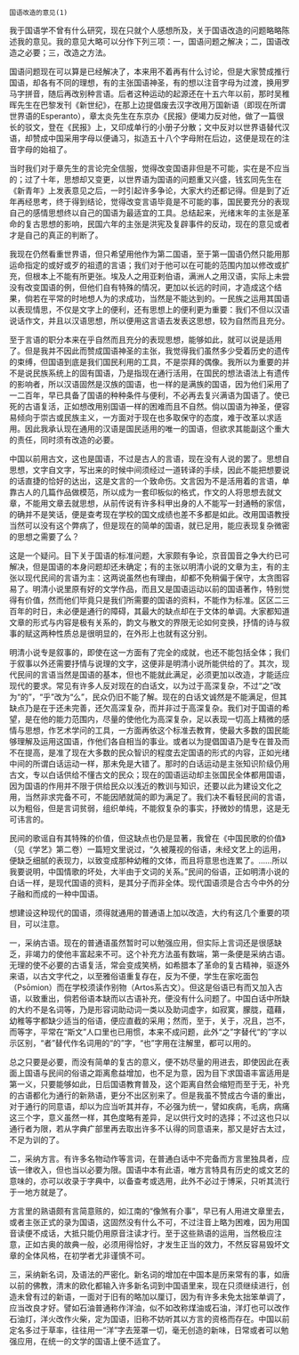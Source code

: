     国语改造的意见(1) 

   我于国语学不曾有什么研究，现在只就个人感想所及，关于国语改造的问题略略陈述我的意见。我的意见大略可以分作下列三项：一，国语问题之解决；二，国语改造之必要；三，改造之方法。

   国语问题现在可以算是已经解决了，本来用不着再有什么讨论，但是大家赞成推行国语，却各有不同的理想，有的主张国语神圣，有的想以注音字母为过渡，换用罗马字拼音，随后再改别种言语。后者这种运动的起源还在十五六年以前，那时吴稚晖先生在巴黎发刊《新世纪》，在那上边提倡废去汉字改用万国新语（即现在所谓世界语的Esperanto），章太炎先生在东京办《民报》便竭力反对他，做了一篇很长的驳文，登在《民报》上，又印成单行的小册子分散；文中反对以世界语替代汉语，却赞成中国采用字母以便诵习，拟造五十八个字母附在后边，这便是现在的注音字母的始祖了。

   当时我们对于章先生的言论完全信服，觉得改变国语非但是不可能，实在是不应当的；过了十年，思想却又变更，以世界语为国语的问题重又兴盛，钱玄同先生在《新青年》上发表意见之后，一时引起许多争论，大家大约还都记得。但是到了近年再经思考，终于得到结论，觉得改变言语毕竟是不可能的事，国民要充分的表现自己的感情思想终以自己的国语为最适宜的工具。总结起来，光绪末年的主张是革命的复古思想的影响，民国六年的主张是洪宪及复辟事件的反动，现在的意见或者才是自己的真正的判断了。

   我现在仍然看重世界语，但只希望用他作为第二国语，至于第一国语仍然只能用那运命指定的或好或歹的祖遗的言语；我们对于他可以在可能的范围内加以修改或扩充，但根本上不能有所更张。埃及人之用亚剌伯语，满洲人之用汉语，实际上未尝没有改变国语的例，但他们自有特殊的情况，更加以长远的时间，才造成这个结果，倘若在平常的时地想人为的求成功，当然是不能达到的。一民族之运用其国语以表现情思，不仅是文字上的便利，还有思想上的便利更为重要：我们不但以汉语说话作文，并且以汉语思想，所以便用这言语去发表这思想，较为自然而且充分。

   至于言语的职分本来在乎自然而且充分的表现思想，能够如此，就可以说是适用了。但是我并不因此而赞成国语神圣的主张，我觉得我们虽然多少受着历史的遗传的束缚，但国语到底是我们国民利用的工具，不是崇拜的偶像。我所以为重要的并不是说民族系统上的固有国语，乃是指现在通行活用，在国民的想法语法上有遗传的影响者，所以汉语固然是汉族的国语，也一样的是满族的国语，因为他们采用了一二百年，早已具备了国语的种种条件与便利，不必再去复兴满语为国语了。使已死的古语复活，正如想改用别国语一样的困难而且不自然。倘以国语为神圣，便容易倾向于崇古或民族主义，一方面对于现在也多取保守的态度，难于改革以求适用。因此我承认现在通用的汉语是国民适用的唯一的国语，但欲求其能副这个重大的责任，同时须有改造的必要。

   中国以前用古文，这也是国语，不过是古人的言语，现在没有人说的罢了。思想自思想，文字自文字，写出来的时候中间须经过一道转译的手续，因此不能把想要说的话直捷的恰好的达出，这是文言的一个致命伤。文言因为不是活用着的言语，单靠古人的几篇作品做模范，所以成为一套印板似的格式，作文的人将思想去就文章，不能用文章去就思想，从前传说有许多科甲出身的人不能写一封通畅的家信，的确并不是笑话，便是查考现在学校的国文成绩也差不多都是如此。改用国语教授当然可以没有这个弊病了，但是现在的简单的国语，就已足用，能应表现复杂微密的思想之需要了么？

   这是一个疑问。目下关于国语的标准问题，大家颇有争论，京音国音之争大约已可解决，但是国语的本身问题却还未确定；有的主张以明清小说的文章为主，有的主张以现代民间的言语为主：这两说虽然也有理由，却都不免稍偏于保守，太贪图容易了。明清小说里原有好的文学作品，而且又是国语运动以前的国语著作，特别觉得有价值，然而他们毕竟只是我们所需要的国语的资料，不能作为标准。区区二三百年的时日，未必便是通行的障碍，其最大的缺点却在于文体的单调。大家都知道文章的形式与内容是极有关系的，韵文与散文的界限无论如何变换，抒情的诗与叙事的赋这两种性质总是很明显的，在外形上也就有这分别。

   明清小说专是叙事的，即使在这一方面有了完全的成就，也还不能包括全体；我们于叙事以外还需要抒情与说理的文字，这便非是明清小说所能供给的了。其次，现代民间的言语当然是国语的基本，但也不能就此满足，必须更加以改造，才能适应现代的要求。常见有许多人反对现在的白话文，以为过于高深复杂，不过“之”改为“的”，“乎”改为“么”，民众仍旧不能了解。现在的白话文诚然是不能满足，但其缺点乃是在于还未完善，还欠高深复杂，而并非过于高深复杂。我们对于国语的希望，是在他的能力范围内，尽量的使他化为高深复杂，足以表现一切高上精微的感情与思想，作艺术学问的工具，一方面再依这个标准去教育，使最大多数的国民能够理解及运用这国语，作他们各自相当的事业。或者以为提倡国语乃是专在普及而不在提高，是准了现在大多数的民众智识的程度去定国语的形式的内容，正如光绪中间的所谓白话运动一样，那未免是大错了。那时的白话运动是主张知识阶级仍用古文，专以白话供给不懂古文的民众；现在的国语运动却主张国民全体都用国语，因为国语的作用并不限于供给民众以浅近的教训与知识，还要以此为建设文化之用，当然非求完备不可，不能因陋就简的即为满足了。我们决不看轻民间的言语，以为粗俗，但是言词贫弱，组织单纯，不能叙复杂的事实，抒微妙的情思，这是无可讳言的。

   民间的歌谣自有其特殊的价值，但这缺点也仍是显著，我曾在《中国民歌的价值》（见《学艺》第二卷）一篇短文里说过，“久被蔑视的俗语，未经文艺上的运用，便缺乏细腻的表现力，以致变成那种幼稚的文体，而且将意思也连累了。……所以我要说明，中国情歌的坏处，大半由于文词的关系。”民间的俗语，正如明清小说的白话一样，是现代国语的资料，是其分子而非全体。现代国语须是合古今中外的分子融和而成的一种中国语。

   想建设这种现代的国语，须得就通用的普通语上加以改造，大约有这几个重要的项目，可以注意。

   一，采纳古语。现在的普通语虽然暂时可以勉强应用，但实际上言词还是很感缺乏，非竭力的使他丰富起来不可。这个补充方法虽有数端，第一条便是采纳古语。无理的使不必要的古语复活，常会变成笑柄，如希腊本了革命的复古精神，驱逐外来语，以古文字代之，以至雅俗语重复存在，反为不便，学生在家吃面包（Psōmion）而在学校须读作别物（Artos系古文）。但这是俗语已有而又加入古语，以致重出，倘若俗语本缺而以古语补充，便没有什么问题了。中国白话中所缺的大约不是名词等，乃是形容词助动词一类以及助词虚字，如寂寞，朦胧，蕴藉，幼稚等字都缺少适当的俗语，便应直截的采用；然而，至于，关于，况且，岂不，而等字，平常在“斯文”人口里也已用惯，本来不成问题，此外“之”字替代“的”字以示区别，“者”替代作名词用的“的”字，“也”字用在注解里，都可以用的。

   总之只要是必要，而没有简单的复古的意义，便不妨尽量的用进去，即使因此在表面上国语与民间的俗语之距离愈益增加，也不足为意，因为目下求国语丰富适用是第一义，只要能够如此，日后国语教育普及，这个距离自然会缩短而至于无，补充的古语都化为通行的新熟语，更分不出区别来了。但是我虽不赞成古今语的重出，对于通行的同意语，却以为应当听其并存，不必强为统一，譬如疾病，毛病，病痛这三个字，意义虽然一样，其色度略有差异，足以供行文时的选择；不过这也只以通行者为限，若从字典疒部里再去取出许多不认得的同意语来，那又是好古太过，不足为训的了。

   二，采纳方言。有许多名物动作等言词，在普通白话中不完备而方言里独具者，应该一律收入，但也当以必要为限。国语中本有此语，唯方言特具有历史的或文艺的意味的，亦可以收录于字典中，以备查考或选用，此外不必过于博采，只听其流行于一地方就是了。

   方言里的熟语颇有言简意赅的，如江南的“像煞有介事”，早已有人用进文章里去，或者主张正式的录为国语，这固然没有什么不可，不过注音上略为困难，因为用国音读便不成话，大抵只能仍用原音注读才行。至于这些熟语的运用，当然极应注意，正如古奥的故典一般，必须用得恰好，才发生正当的效力，不然反容易毁坏文章的全体风格，在初学者尤非谨慎不可。

   三，采纳新名词，及语法的严密化。新名词的增加在中国本是历来常有的事，如唐以前的佛教，清末的欧化都输入许多新名词到中国语里来，现在只须继续进行，创造未曾有过的新语，一面对于旧有的略加以厘订，因为有许多未免太拙笨单调了，应当改良才好。譬如石油普通称作洋油，似不如改称煤油或石油，洋灯也可以改作石油灯，洋火改作火柴，定为国语，旧称不妨听其以方言的资格而存在。中国以前定名多过于草率，往往用一“洋”字去笼罩一切，毫无创造的新味，日常或者可以勉强应用，在统一的文学的国语上便不适宜了。

